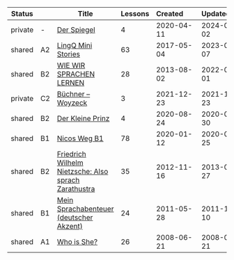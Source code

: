 |Status| |Title|Lessons|Created&nbsp;&nbsp;&nbsp;&nbsp;&nbsp;&nbsp;|Updated&nbsp;&nbsp;&nbsp;&nbsp;&nbsp;&nbsp;|
|------|-|-----|-------|--------------|--------------|
|private|-|[Der Spiegel](https://www.lingq.com/en/learn/de/web/library/course/600154)|4|2020-04-11|2024-04-02
|shared|A2|[LingQ Mini Stories](https://www.lingq.com/en/learn/de/web/library/course/276522)|63|2017-05-04|2023-09-07
|shared|B2|[WIE WIR SPRACHEN LERNEN](https://www.lingq.com/en/learn/de/web/library/course/120846)|28|2013-08-02|2022-05-01
|private|C2|[Büchner – Woyzeck](https://www.lingq.com/en/learn/de/web/library/course/985208)|3|2021-12-23|2021-12-23
|shared|B2|[Der Kleine Prinz](https://www.lingq.com/en/learn/de/web/library/course/683925)|4|2020-08-24|2020-09-30
|shared|B1|[Nicos Weg B1](https://www.lingq.com/en/learn/de/web/library/course/553021)|78|2020-01-12|2020-05-25
|shared|B2|[Friedrich Wilhelm Nietzsche: Also sprach Zarathustra](https://www.lingq.com/en/learn/de/web/library/course/93786)|35|2012-11-16|2013-01-27
|shared|B1|[Mein Sprachabenteuer (deutscher Akzent)](https://www.lingq.com/en/learn/de/web/library/course/58637)|24|2011-05-28|2011-10-10
|shared|A1|[Who is She?](https://www.lingq.com/en/learn/de/web/library/course/29015)|26|2008-06-21|2008-06-21
